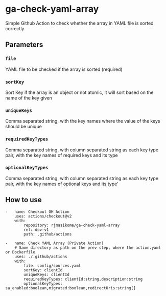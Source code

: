 # ga-check-yaml-array
Simple Github Action to check whether the array in YAML file is sorted correctly

## Parameters
### `file`
YAML file to be checked if the array is sorted (required)
### `sortKey`
Sort Key if the array is an object or not atomic, it will sort based on the name of the key given
### `uniqueKeys`
Comma separated string, with the key names where the value of the keys should be unique
### `requiredKeyTypes`
Comma separated string, with column separated string as each key type pair, with the key names of required keys and its type
### `optionalKeyTypes`
Comma separated string, with column separated string as each key type pair, with the key names of optional keys and its type'

## How to use
```
-   name: Checkout GH Action
    uses: actions/checkout@v2                            
    with:
        repository: rjmasikome/ga-check-yaml-array
        ref: dev-v1        
        path: .github/actions                  
    
-   name: Check YAML Array (Private Action)
    # Same directory as path on the prev step, where the action.yaml or Dockerfile
    uses: ./.github/actions
    with:
        file: config/sources.yaml
        sortKey: clientId
        uniqueKeys: clientId
        requiredKeyTypes: clientId:string,description:string
        optionalKeyTypes: sa_enabled:boolean,migrated:boolean,redirectUris:string[]
```